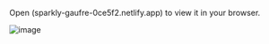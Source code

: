 
Open (sparkly-gaufre-0ce5f2.netlify.app) to view it in your browser.


![image](https://github.com/anna-sahradyan/nasa-api/assets/71427017/87ef9228-12fa-461d-9dd8-2d6cd69de11a)
